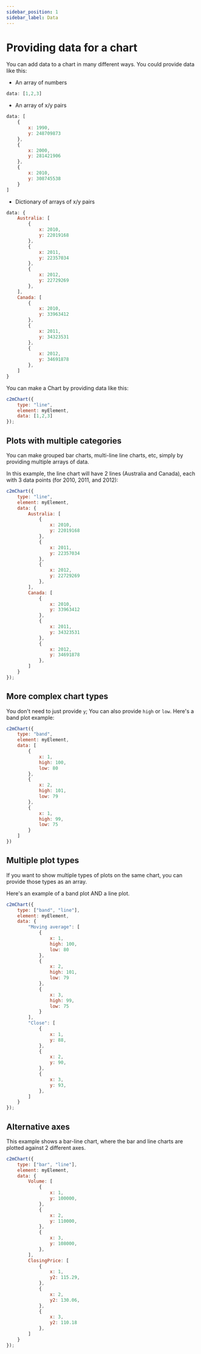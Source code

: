 ```yaml
---
sidebar_position: 1
sidebar_label: Data
---
```


# Providing data for a chart

You can add data to a chart in many different ways. You could provide data like this:

* An array of numbers
```js
data: [1,2,3]
```
* An array of x/y pairs
```js
data: [
    {
        x: 1990,
        y: 248709873
    },
    {
        x: 2000,
        y: 281421906
    },
    {
        x: 2010,
        y: 308745538
    }
]
```
* Dictionary of arrays of x/y pairs
```js
data: {
    Australia: [
        {
            x: 2010,
            y: 22019168
        },
        {
            x: 2011,
            y: 22357034
        },
        {
            x: 2012,
            y: 22729269
        },
    ],
    Canada: [
        {
            x: 2010,
            y: 33963412
        },
        {
            x: 2011,
            y: 34323531
        },
        {
            x: 2012,
            y: 34691878
        },
    ]
}
```

You can make a Chart by providing data like this:

```js
c2mChart({
    type: "line",
    element: myElement,
    data: [1,2,3]
});
```

## Plots with multiple categories

You can make grouped bar charts, multi-line line charts, etc, simply by providing multiple arrays of data.

In this example, the line chart will have 2 lines (Australia and Canada), each with 3 data points (for 2010, 2011, and 2012):

```js
c2mChart({
    type: "line",
    element: myElement,
    data: {
        Australia: [
            {
                x: 2010,
                y: 22019168
            },
            {
                x: 2011,
                y: 22357034
            },
            {
                x: 2012,
                y: 22729269
            },
        ],
        Canada: [
            {
                x: 2010,
                y: 33963412
            },
            {
                x: 2011,
                y: 34323531
            },
            {
                x: 2012,
                y: 34691878
            },
        ]
    }
});
```

## More complex chart types

You don't need to just provide `y`; You can also provide `high` or `low`. Here's a band plot example:

```js
c2mChart({
    type: "band",
    element: myElement,
    data: [
        {
            x: 1,
            high: 100,
            low: 80
        },
        {
            x: 2,
            high: 101,
            low: 79
        },
        {
            x: 1,
            high: 99,
            low: 75
        }
    ]
})
```

## Multiple plot types 

If you want to show multiple types of plots on the same chart, you can provide those types as an array.

Here's an example of a band plot AND a line plot.

```js
c2mChart({
    type: ["band", "line"],
    element: myElement,
    data: {
        "Moving average": [
            {
                x: 1,
                high: 100,
                low: 80
            },
            {
                x: 2,
                high: 101,
                low: 79
            },
            {
                x: 3,
                high: 99,
                low: 75
            }
        ],
        "Close": [
            {
                x: 1,
                y: 88,
            },
            {
                x: 2,
                y: 90,
            },
            {
                x: 3,
                y: 93,
            },
        ]
    }
});
```

## Alternative axes

This example shows a bar-line chart, where the bar and line charts are plotted against 2 different axes.

```js
c2mChart({
    type: ["bar", "line"],
    element: myElement,
    data: {
        Volume: [
            {
                x: 1,
                y: 100000,
            },
            {
                x: 2,
                y: 110000,
            },
            {
                x: 3,
                y: 108000,
            },
        ],
        ClosingPrice: [
            {
                x: 1,
                y2: 115.29,
            },
            {
                x: 2,
                y2: 130.06,
            },
            {
                x: 3,
                y2: 110.18
            },
        ]
    }
});
```

